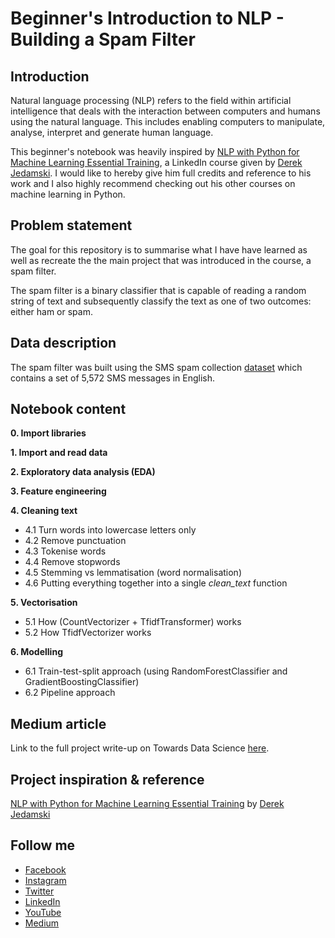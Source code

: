 # Beginner's Introduction to NLP - Building a Spam Filter

## Introduction 
Natural language processing (NLP) refers to the field within artificial intelligence that deals with the interaction between
computers and humans using the natural language. This includes enabling computers to manipulate, analyse, interpret and generate
human language. 

This beginner's notebook was heavily inspired by [NLP with Python for Machine Learning Essential Training](https://www.linkedin.com/learning/nlp-with-python-for-machine-learning-essential-training),
a LinkedIn course given by [Derek Jedamski](https://www.linkedin.com/in/derek-jedamski-8a887045/?trk=lil_course). I would like to hereby give him full credits and reference to his work and I also highly
recommend checking out his other courses on machine learning in Python.

## Problem statement
The goal for this repository is to summarise what I have have learned as well as recreate the the main project that was introduced in the course, a spam filter. 

The spam filter is a binary classifier that is capable of reading a random string of text and subsequently classify the text as one of two outcomes: 
either ham or spam. 

## Data description 
The spam filter was built using the SMS spam collection [dataset](https://www.kaggle.com/uciml/sms-spam-collection-dataset) which contains a set of 5,572 SMS messages in English.

## Notebook content 
**0. Import libraries**

**1. Import and read data**

**2. Exploratory data analysis (EDA)**

**3. Feature engineering**

**4. Cleaning text**
- 4.1 Turn words into lowercase letters only 
- 4.2 Remove punctuation
- 4.3 Tokenise words
- 4.4 Remove stopwords
- 4.5 Stemming vs lemmatisation (word normalisation)
- 4.6 Putting everything together into a single *clean_text* function

**5. Vectorisation**
- 5.1 How (CountVectorizer + TfidfTransformer) works
- 5.2 How TfidfVectorizer works

**6. Modelling**
- 6.1 Train-test-split approach (using RandomForestClassifier and GradientBoostingClassifier)
- 6.2 Pipeline approach 

## Medium article 
Link to the full project write-up on Towards Data Science [here](https://towardsdatascience.com/a-beginners-introduction-to-nlp-building-a-spam-classifier-cf0973c7f42c).

## Project inspiration & reference
[NLP with Python for Machine Learning Essential Training](https://www.linkedin.com/learning/nlp-with-python-for-machine-learning-essential-training) by [Derek Jedamski](https://www.linkedin.com/in/derek-jedamski-8a887045/?trk=lil_course)

## Follow me
- [Facebook](https://www.facebook.com/chongjason914)
- [Instagram](https://www.instagram.com/chongjason914)
- [Twitter](https://www.twitter.com/chongjason914)
- [LinkedIn](https://www.linkedin.com/in/chongjason914)
- [YouTube](https://www.youtube.com/jasonchong914)
- [Medium](https://www.medium.com/@chongjason)
